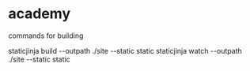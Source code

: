 # academy

commands for building

staticjinja build --outpath ./site --static static
staticjinja watch --outpath ./site --static static
